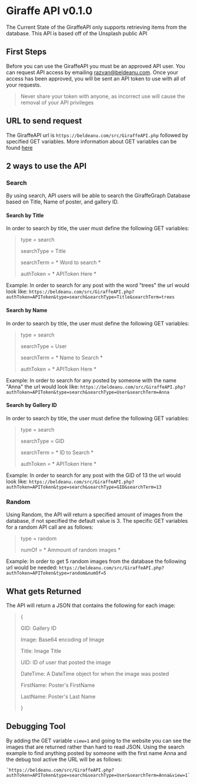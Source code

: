 # Giraffe API  v0.1.0
The Current State of the GiraffeAPI only supports retrieving items from the database. This API is based off of the Unsplash public API

## First Steps

Before you can use the GiraffeAPI you must be an approved API user. You can request API access by emailing razvan@beldeanu.com. Once your access has been approved, you will be sent an API token to use with all of your requests.

> Never share your token with anyone, as incorrect use will cause the removal of your API privileges

## URL  to send request

The GiraffeAPI url is `https://beldeanu.com/src/GiraffeAPI.php` followed by specified GET variables. More information about GET variables can be found [here](https://www.semrush.com/blog/url-parameters/)

## 2 ways to use the API
### Search
By using search, API users will be able to search the GiraffeGraph Database based on Title, Name of poster, and gallery ID.

#### Search by Title
In order to search by title, the user must define the following GET variables:
>type = search
>
>searchType = Title
>
>searchTerm = * Word to search *
>
>authToken = * APIToken Here *

Example: 
	In order to search for any post with the word "trees" the url would look like:
	`https://beldeanu.com/src/GiraffeAPI.php?authToken=APIToken&type=search&searchType=Title&searchTerm=trees`

#### Search by Name
In order to search by title, the user must define the following GET variables:
>type = search
>
>searchType = User
>
>searchTerm = * Name to Search *
>
>authToken = * APIToken Here *

Example: 
	In order to search for any posted by someone with the name "Anna" the url would look like:
	`https://beldeanu.com/src/GiraffeAPI.php?authToken=APIToken&type=search&searchType=User&searchTerm=Anna`

#### Search by Gallery ID
In order to search by title, the user must define the following GET variables:
>type = search
>
>searchType = GID
>
>searchTerm = * ID to Search *
>
>authToken = * APIToken Here *

Example: 
	In order to search for any post with the GID of 13 the url would look like:
	`https://beldeanu.com/src/GiraffeAPI.php?authToken=APIToken&type=search&searchType=GID&searchTerm=13`
	
### Random
Using Random, the API will return a specified amount of images from the database, if not specified the default value is 3. The specific GET variables for a random API call are as follows: 

>type = random
>
>numOf = * Ammount of random images *

Example:
	In order to get 5 random images from the database the following url would be needed:
	`https://beldeanu.com/src/GiraffeAPI.php?authToken=APIToken&type=random&numOf=5`
	
## What gets Returned
The API will return a JSON that contains the following for each image:

> {
>
>GID: Gallery ID
>
>Image: Base64 encoding of Image
>
>Title: Image Title
>
>UID: ID of user that posted the image
>
>DateTime: A DateTime object for when the image was posted
>
>FirstName: Poster's FirstName
>
>LastName: Poster's Last Name
>
> }

## Debugging Tool
By adding the GET variable `view=1` and going to the website you can see the images that are returned rather than hard to read JSON. Using the search example to find anything posted by someone with the first name Anna and the debug tool active the URL will be as follows:

	`https://beldeanu.com/src/GiraffeAPI.php?authToken=APIToken&type=search&searchType=User&searchTerm=Anna&view=1`




